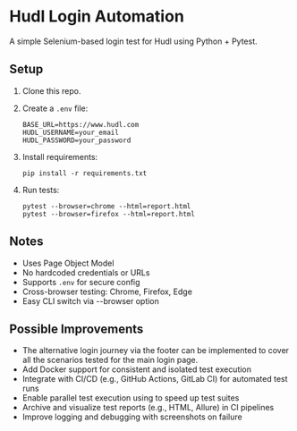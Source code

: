 # Hudl Login Automation

A simple Selenium-based login test for Hudl using Python + Pytest.

## Setup

1. Clone this repo.
2. Create a `.env` file:
   ```
   BASE_URL=https://www.hudl.com
   HUDL_USERNAME=your_email
   HUDL_PASSWORD=your_password
   ```

3. Install requirements:
   ```
   pip install -r requirements.txt
   ```

4. Run tests:
   ```
   pytest --browser=chrome --html=report.html
   pytest --browser=firefox --html=report.html
   ```

## Notes
- Uses Page Object Model
- No hardcoded credentials or URLs
- Supports `.env` for secure config
- Cross-browser testing: Chrome, Firefox, Edge
- Easy CLI switch via --browser option

## Possible Improvements

- The alternative login journey via the footer can be implemented to cover all the scenarios tested for the main login page.
- Add Docker support for consistent and isolated test execution
- Integrate with CI/CD (e.g., GitHub Actions, GitLab CI) for automated test runs
- Enable parallel test execution using to speed up test suites
- Archive and visualize test reports (e.g., HTML, Allure) in CI pipelines
- Improve logging and debugging with screenshots on failure
